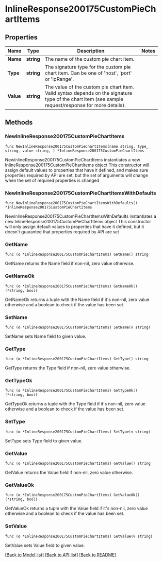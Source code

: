 # InlineResponse200175CustomPieChartItems

## Properties

Name | Type | Description | Notes
------------ | ------------- | ------------- | -------------
**Name** | **string** | The name of the custom pie chart item. | 
**Type** | **string** |     The signature type for the custom pie chart item. Can be one of &#39;host&#39;, &#39;port&#39; or &#39;ipRange&#39;.  | 
**Value** | **string** |     The value of the custom pie chart item. Valid syntax depends on the signature type of the chart item     (see sample request/response for more details).  | 

## Methods

### NewInlineResponse200175CustomPieChartItems

`func NewInlineResponse200175CustomPieChartItems(name string, type_ string, value string, ) *InlineResponse200175CustomPieChartItems`

NewInlineResponse200175CustomPieChartItems instantiates a new InlineResponse200175CustomPieChartItems object
This constructor will assign default values to properties that have it defined,
and makes sure properties required by API are set, but the set of arguments
will change when the set of required properties is changed

### NewInlineResponse200175CustomPieChartItemsWithDefaults

`func NewInlineResponse200175CustomPieChartItemsWithDefaults() *InlineResponse200175CustomPieChartItems`

NewInlineResponse200175CustomPieChartItemsWithDefaults instantiates a new InlineResponse200175CustomPieChartItems object
This constructor will only assign default values to properties that have it defined,
but it doesn't guarantee that properties required by API are set

### GetName

`func (o *InlineResponse200175CustomPieChartItems) GetName() string`

GetName returns the Name field if non-nil, zero value otherwise.

### GetNameOk

`func (o *InlineResponse200175CustomPieChartItems) GetNameOk() (*string, bool)`

GetNameOk returns a tuple with the Name field if it's non-nil, zero value otherwise
and a boolean to check if the value has been set.

### SetName

`func (o *InlineResponse200175CustomPieChartItems) SetName(v string)`

SetName sets Name field to given value.


### GetType

`func (o *InlineResponse200175CustomPieChartItems) GetType() string`

GetType returns the Type field if non-nil, zero value otherwise.

### GetTypeOk

`func (o *InlineResponse200175CustomPieChartItems) GetTypeOk() (*string, bool)`

GetTypeOk returns a tuple with the Type field if it's non-nil, zero value otherwise
and a boolean to check if the value has been set.

### SetType

`func (o *InlineResponse200175CustomPieChartItems) SetType(v string)`

SetType sets Type field to given value.


### GetValue

`func (o *InlineResponse200175CustomPieChartItems) GetValue() string`

GetValue returns the Value field if non-nil, zero value otherwise.

### GetValueOk

`func (o *InlineResponse200175CustomPieChartItems) GetValueOk() (*string, bool)`

GetValueOk returns a tuple with the Value field if it's non-nil, zero value otherwise
and a boolean to check if the value has been set.

### SetValue

`func (o *InlineResponse200175CustomPieChartItems) SetValue(v string)`

SetValue sets Value field to given value.



[[Back to Model list]](../README.md#documentation-for-models) [[Back to API list]](../README.md#documentation-for-api-endpoints) [[Back to README]](../README.md)


